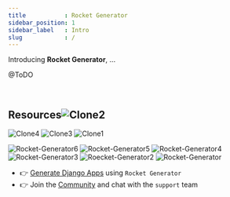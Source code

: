 ```yaml
---
title           : Rocket Generator
sidebar_position: 1
sidebar_label   : Intro
slug            : /
---
```

<!-- GOOGLE Stuff -->
<head>
    <meta name="google-site-verification" content="oBAlWYJIhaohrZTMhR0uXsuv9j-nx-CcHRZkBmsxJrQ" />
</head>

Introducing **Rocket Generator**, ...

@ToDO

<br />

## Resources![Clone2](https://github.com/app-generator/rocket-docs/assets/125316734/f9dbacd1-9927-4575-a91a-5ec491398edb)
![Clone4](https://github.com/app-generator/rocket-docs/assets/125316734/f3f30e55-eca2-404d-b306-e43de6a681d5)
![Clone3](https://github.com/app-generator/rocket-docs/assets/125316734/3b4be9fe-184c-4542-b3a6-0a5e3390bf6a)
![Clone1](https://github.com/app-generator/rocket-docs/assets/125316734/3ed7cf95-eb57-4909-8d7b-2adff1f10429)

![Rocket-Generator6](https://github.com/app-generator/rocket-docs/assets/125316734/1616bfa9-ae08-46fe-a953-041d5cf470b1)
![Rocket-Generator5](https://github.com/app-generator/rocket-docs/assets/125316734/4f1578a3-659c-4d91-be22-8be7e306cfa8)
![Rocket-Generator4](https://github.com/app-generator/rocket-docs/assets/125316734/6258019c-0b64-4e0e-a8e4-cc173a1f73fb)
![Rocket-Generator3](https://github.com/app-generator/rocket-docs/assets/125316734/409c106a-cdfe-4326-adf5-b2dd8ce80610)
![Roecket-Generator2](https://github.com/app-generator/rocket-docs/assets/125316734/9e6b95a5-5415-490c-9a81-13bbfcf82363)
![Rocket-Generator](https://github.com/app-generator/rocket-docs/assets/125316734/6808065e-ef46-4497-ab67-f4371458fa76)

- 👉 [Generate Django Apps](https://app-generator.dev/) using `Rocket Generator`
- 👉 Join the [Community](https://discord.gg/fZC6hup) and chat with the `support` team 
